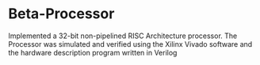 # Beta-Processor

Implemented a 32-bit non-pipelined RISC Architecture processor. The Processor was simulated and verified
using the Xilinx Vivado software and the hardware description program written in Verilog

